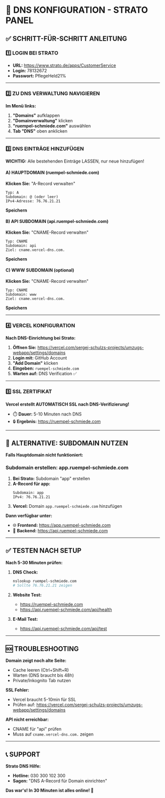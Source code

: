 # 🎯 DNS KONFIGURATION - STRATO PANEL

## ✅ SCHRITT-FÜR-SCHRITT ANLEITUNG

### **1️⃣ LOGIN BEI STRATO**
- **URL:** https://www.strato.de/apps/CustomerService
- **Login:** 78132672
- **Passwort:** PflegeHeld21%

---

### **2️⃣ ZU DNS VERWALTUNG NAVIGIEREN**

**Im Menü links:**
1. **"Domains"** aufklappen
2. **"Domainverwaltung"** klicken
3. **"ruempel-schmiede.com"** auswählen
4. **Tab "DNS"** oben anklicken

---

### **3️⃣ DNS EINTRÄGE HINZUFÜGEN**

**WICHTIG:** Alle bestehenden Einträge LASSEN, nur neue hinzufügen!

#### **A) HAUPTDOMAIN (ruempel-schmiede.com)**

**Klicken Sie:** "A-Record verwalten"

```
Typ: A
Subdomain: @ (oder leer)
IPv4-Adresse: 76.76.21.21
```

**Speichern**

#### **B) API SUBDOMAIN (api.ruempel-schmiede.com)**

**Klicken Sie:** "CNAME-Record verwalten"

```
Typ: CNAME
Subdomain: api
Ziel: cname.vercel-dns.com.
```

**Speichern**

#### **C) WWW SUBDOMAIN (optional)**

**Klicken Sie:** "CNAME-Record verwalten"

```
Typ: CNAME
Subdomain: www
Ziel: cname.vercel-dns.com.
```

**Speichern**

---

### **4️⃣ VERCEL KONFIGURATION**

**Nach DNS-Einrichtung bei Strato:**

1. **Öffnen Sie:** https://vercel.com/sergej-schulzs-projects/umzugs-webapp/settings/domains
2. **Login mit:** GitHub Account
3. **"Add Domain"** klicken
4. **Eingeben:** `ruempel-schmiede.com`
5. **Warten auf:** DNS Verification ✅

---

### **5️⃣ SSL ZERTIFIKAT**

**Vercel erstellt AUTOMATISCH SSL nach DNS-Verifizierung!**
- ⏱️ **Dauer:** 5-10 Minuten nach DNS
- 🔒 **Ergebnis:** https://ruempel-schmiede.com

---

## 🎯 ALTERNATIVE: SUBDOMAIN NUTZEN

**Falls Hauptdomain nicht funktioniert:**

### **Subdomain erstellen: app.ruempel-schmiede.com**

1. **Bei Strato:** Subdomain "app" erstellen
2. **A-Record für app:**
   ```
   Subdomain: app
   IPv4: 76.76.21.21
   ```
3. **Vercel:** Domain `app.ruempel-schmiede.com` hinzufügen

**Dann verfügbar unter:**
- 🌐 **Frontend:** https://app.ruempel-schmiede.com
- 🔧 **Backend:** https://api.ruempel-schmiede.com

---

## ✅ TESTEN NACH SETUP

**Nach 5-30 Minuten prüfen:**

1. **DNS Check:**
   ```bash
   nslookup ruempel-schmiede.com
   # Sollte 76.76.21.21 zeigen
   ```

2. **Website Test:**
   - https://ruempel-schmiede.com
   - https://api.ruempel-schmiede.com/api/health

3. **E-Mail Test:**
   - https://api.ruempel-schmiede.com/api/test

---

## 🆘 TROUBLESHOOTING

**Domain zeigt noch alte Seite:**
- Cache leeren (Ctrl+Shift+R)
- Warten (DNS braucht bis 48h)
- Private/Inkognito Tab nutzen

**SSL Fehler:**
- Vercel braucht 5-10min für SSL
- Prüfen auf: https://vercel.com/sergej-schulzs-projects/umzugs-webapp/settings/domains

**API nicht erreichbar:**
- CNAME für "api" prüfen
- Muss auf `cname.vercel-dns.com.` zeigen

---

## 📞 SUPPORT

**Strato DNS Hilfe:**
- **Hotline:** 030 300 102 300
- **Sagen:** "DNS A-Record für Domain einrichten"

**Das war's! In 30 Minuten ist alles online! 🚀**